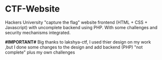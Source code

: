 # CTF-Website

Hackers University "capture the flag" website frontend (HTML + CSS + Javascript) with uncomplete backend using PHP.
With some challenges and security mechanisms integrated.

**#IMPORTANT#**
Big thanks to lakshya-ctf, I used thier design on my work ,but I done some changes to the design and add backend (PHP) "not complete" plus my own challenges 
